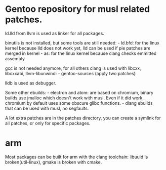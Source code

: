 # Gentoo repository for musl related patches.

ld.lld from llvm is used as linker for all packages.

binutils is not installed, but some tools are still needed:
      - ld.bfd: for the linux kernel because lld does not work yet, lld can be used if pie patches are merged in kernel
      - as: for the linux kernel because clang checks emmitted assembly

gcc is not needed anymore, for all others clang is used with libcxx, libcxxabi, llvm-libunwind:
      - gentoo-sources (apply two patches)
      
lldb is used as debugger.

Some other ebuilds:
      - electron and atom: are based on chromium, binary builds use jmalloc which doesn't work with musl. Even if it did work,
        chromium by default uses some obscure glibc functions.
      - dlang ebuilds that can be used with musl, no segfaults.
      
A lot extra patches are in the patches directory, you can create a symlink for all patches, or only for specific packages.

# arm
Most packages can be built for arm with the clang toolchain: libuuid is broken(util-linux), gmake is broken with cmake.
